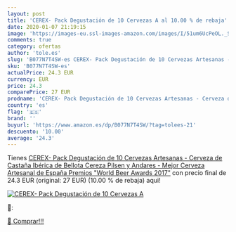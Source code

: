 ```yaml
---
layout: post
title: 'CEREX- Pack Degustación de 10 Cervezas A al 10.00 % de rebaja'
date: 2020-01-07 21:19:15
image: 'https://images-eu.ssl-images-amazon.com/images/I/51um6UcPeOL._SL400_.jpg'
comments: true
category: ofertas
author: 'tole.es'
slug: 'B077N7T4SW-es CEREX- Pack Degustación de 10 Cervezas Artesanas - Cerveza...'
sku: 'B077N7T4SW-es'
actualPrice: 24.3 EUR
currency: EUR
price: 24.3
comparePrice: 27 EUR
prodname: 'CEREX- Pack Degustación de 10 Cervezas Artesanas - Cerveza de Castaña  Ibérica de Bellota  Cereza  Pilsen y Andares - Mejor Cerveza Artesanal de España Premios "World Beer Awards 2017"'
country: 'es'
flag: '🇪🇸'
brand: ''
buyurl: 'https://www.amazon.es/dp/B077N7T4SW/?tag=tolees-21'
descuento: '10.00'
average: '24.3'
---
```


Tienes [CEREX- Pack Degustación de 10 Cervezas Artesanas - Cerveza de Castaña  Ibérica de Bellota  Cereza  Pilsen y Andares - Mejor Cerveza Artesanal de España Premios "World Beer Awards 2017"](https://www.amazon.es/dp/B077N7T4SW/?tag=tolees-21) con precio final de  24.3 EUR (original: 27 EUR) (10.00 %  de rebaja) aqui!

[![CEREX- Pack Degustación de 10 Cervezas A](https://images-eu.ssl-images-amazon.com/images/I/51um6UcPeOL._SL400_.jpg)](https://www.amazon.es/dp/B077N7T4SW/?tag=tolees-21)

🔎:


[🛒 Comprar!!!](https://www.amazon.es/dp/B077N7T4SW/?tag=tolees-21)
